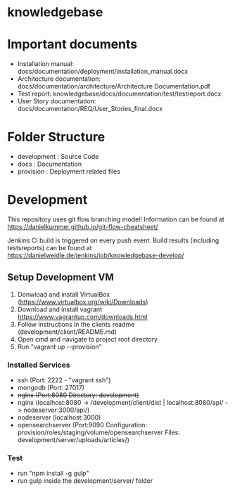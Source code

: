 # knowledgebase

# Important documents
- Installation manual: docs/documentation/deployment/installation_manual.docx
- Architecture documentation: docs/documentation/architecture/Architecture Documentation.pdf
- Test report:  knowledgebase/docs/documentation/test/testreport.docx
- User Story documentation: docs/documentation/REQ/User_Stories_final.docx

# Folder Structure
- development : Source Code
- docs : Documentation
- provision : Deployment related files

# Development
This repository uses git flow branching model! Information can be found at https://danielkummer.github.io/git-flow-cheatsheet/

Jenkins CI build is triggered on every push event. Build results (including testsreports) can be found at https://danielweidle.de/jenkins/job/knowledgebase-develop/

## Setup Development VM
1. Donwload and install VirtualBox (https://www.virtualbox.org/wiki/Downloads)
2. Download and install vagrant https://www.vagrantup.com/downloads.html
3. Follow instructions in the clients readme (development/client/README.md)
4. Open cmd and navigate to project root directory
5. Run "vagrant up --provision"

### Installed Services
- ssh (Port: 2222 - "vagrant ssh")
- mongodb (Port: 27017)
- ~~nginx (Port:8080 Directory: development)~~
- nginx (localhost:8080 -> /development/client/dist | 
  localhost:8080/api/ -> nodeserver:3000/api/)
- nodeserver (localhost:3000)
- opensearchserver (Port:9090 Configuration: provision/roles/staging/volume/opensearchserver Files: development/server/uploads/articles/)

### Test
- run "npm install -g gulp"
- run gulp inside the development/server/ folder
